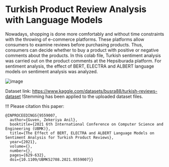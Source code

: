 # Turkish Product Review Analysis with Language Models

Nowadays, shopping is done more comfortably and without time constraints with the throwing of e-commerce platforms. These platforms allow consumers to examine reviews 
before purchasing products. Thus, consumers can decide whether to buy a product with positive or negative comments about the products. In this colab file, Turkish sentiment 
analysis was carried out on the product comments at the Hepsiburada platform. For sentiment analysis, the effect of BERT, ELECTRA and ALBERT language models on sentiment 
analysis was analyzed.

![image](https://user-images.githubusercontent.com/17703776/209358992-652d09cb-8577-4a1d-bd9a-69b66e2b2ac5.png)


Dataset link: https://www.kaggle.com/datasets/busra88/turkish-reviews-dataset
!Stemming has been applied to the uploaded dataset files.

!!! Please citation this paper: 
```
@INPROCEEDINGS{9559007,
  author={Guven, Zekeriya Anil},
  booktitle={2021 6th International Conference on Computer Science and Engineering (UBMK)}, 
  title={The Effect of BERT, ELECTRA and ALBERT Language Models on Sentiment Analysis for Turkish Product Reviews}, 
  year={2021},
  volume={},
  number={},
  pages={629-632},
  doi={10.1109/UBMK52708.2021.9559007}}
```

